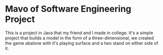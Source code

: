 # Mavo of Software Engineering Project

This is a project in Java that my friend and I made in college. It's a simple project that builds a model in the form of a three-dimensional,
we created the game abalone with it's playing surface and a two stand on either side of it.



